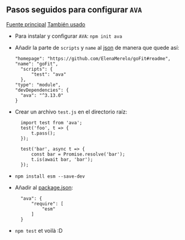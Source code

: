## Pasos seguidos para configurar `AVA`

[Fuente principal](https://github.com/avajs/ava)
[También usado](https://stackoverflow.com/questions/41692023/es6-import-for-ava-test-not-working)

- Para instalar y configurar `AVA`: `npm init ava`
- Añadir la parte de `scripts` y `name` al [json](../package.json) de manera que quede así: 

  ~~~
  "homepage": "https://github.com/ElenaMerelo/goFit#readme",
  "name": "goFit",
	"scripts": {
		"test": "ava"
	},
  "type": "module",
  "devDependencies": {
    "ava": "^3.13.0"
  }
  ~~~

- Crear un archivo `test.js` en el directorio raíz: 
 
  ~~~
    import test from 'ava';
    test('foo', t => {
        t.pass();
    });

    test('bar', async t => {
        const bar = Promise.resolve('bar');
        t.is(await bar, 'bar');
    });
  ~~~

- `npm install esm --save-dev`
- Añadir al [package.json](../package.json):
 
  ~~~
    "ava": {
        "require": [
            "esm"
        ]
    } 
  ~~~

- `npm test` et voilà :D